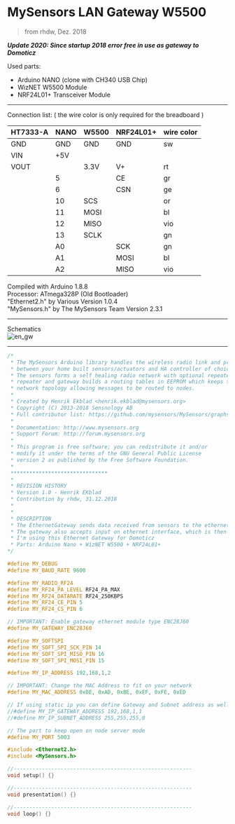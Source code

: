 # MySensors LAN Gateway W5500
> from rhdw, Dez. 2018

***Update 2020: Since startup 2018 error free in use as gateway to Domoticz***

Used parts:
* Arduino NANO (clone with CH340 USB Chip)
* WizNET W5500 Module
* NRF24L01+ Transceiver Module
***

Connection list:
( the wire color is only required for the breadboard )

| HT7333-A | NANO | W5500 | NRF24L01+ | wire color |
| ----- | ----- | ----- | ----- | ----- |
| GND   | GND   | GND   | GND  | sw  |
| VIN   | +5V   |       |      |     |
| VOUT  |       | 3.3V  | V+   | rt  |
|       | 5     |       | CE   | gr  |
|       | 6     |       | CSN  | ge  |
|       | 10    | SCS   |      | or  |
|       | 11    | MOSI  |      | bl  |
|       | 12    | MISO  |      | vio |
|       | 13    | SCLK  |      | gn  |
|       | A0    |       | SCK  | gn  |
|       | A1    |       | MOSI | bl  |
|       | A2    |       | MISO | vio |

Compiled with Arduino 1.8.8  
Processor: ATmega328P (Old Bootloader)  
"Ethernet2.h" by Various Version 1.0.4  
"MySensors.h" by The MySensors Team Version 2.3.1
***

Schematics  
![en_gw](https://user-images.githubusercontent.com/21333959/50575213-224d7f00-0dfa-11e9-8db3-5578b2e287d1.png)
***

```ino
/*
 * The MySensors Arduino library handles the wireless radio link and protocol
 * between your home built sensors/actuators and HA controller of choice.
 * The sensors forms a self healing radio network with optional repeaters. Each
 * repeater and gateway builds a routing tables in EEPROM which keeps track of the
 * network topology allowing messages to be routed to nodes.
 *
 * Created by Henrik Ekblad <henrik.ekblad@mysensors.org>
 * Copyright (C) 2013-2018 Sensnology AB
 * Full contributor list: https://github.com/mysensors/MySensors/graphs/contributors
 *
 * Documentation: http://www.mysensors.org
 * Support Forum: http://forum.mysensors.org
 *
 * This program is free software; you can redistribute it and/or
 * modify it under the terms of the GNU General Public License
 * version 2 as published by the Free Software Foundation.
 *
 *******************************
 *
 * REVISION HISTORY
 * Version 1.0 - Henrik EKblad
 * Contribution by rhdw, 31.12.2018
 *
 *
 * DESCRIPTION
 * The EthernetGateway sends data received from sensors to the ethernet link.
 * The gateway also accepts input on ethernet interface, which is then sent out to the radio network.
 * I'm using this Ethernet Gateway for Domoticz
 * Parts: Arduino Nano + WizNET W5500 + NRF24L01+
*/

#define MY_DEBUG
#define MY_BAUD_RATE 9600

#define MY_RADIO_RF24
#define MY_RF24_PA_LEVEL RF24_PA_MAX
#define MY_RF24_DATARATE RF24_250KBPS
#define MY_RF24_CE_PIN 5
#define MY_RF24_CS_PIN 6

// IMPORTANT: Enable gateway ethernet module type ENC28J60
#define MY_GATEWAY_ENC28J60

#define MY_SOFTSPI
#define MY_SOFT_SPI_SCK_PIN 14
#define MY_SOFT_SPI_MISO_PIN 16
#define MY_SOFT_SPI_MOSI_PIN 15

#define MY_IP_ADDRESS 192,168,1,2

// IMPORTANT: Change the MAC Address to fit on your network
#define MY_MAC_ADDRESS 0xDE, 0xAD, 0xBE, 0xEF, 0xFE, 0xED

// If using static ip you can define Gateway and Subnet address as well
//#define MY_IP_GATEWAY_ADDRESS 192,168,1,1
//#define MY_IP_SUBNET_ADDRESS 255,255,255,0

// The port to keep open on node server mode
#define MY_PORT 5003

#include <Ethernet2.h>
#include <MySensors.h>

//---------------------------------------------------------
void setup() {}

//---------------------------------------------------------
void presentation() {}

//---------------------------------------------------------
void loop() {}
```
